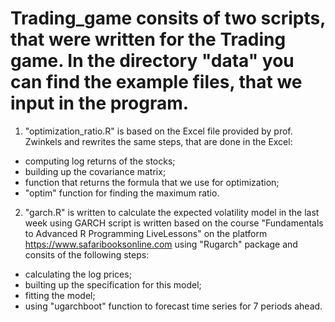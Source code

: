 # Trading_game consits of two scripts, that were written for the Trading game. In the directory "data" you can find the example files, that we input in the program.
1) "optimization_ratio.R" is based on the Excel file provided by prof. Zwinkels and rewrites the same steps, that are done in the Excel:
- computing log returns of the stocks;
- building up the covariance matrix;
- function that returns the formula that we use for optimization;
- "optim" function for finding the maximum ratio.   
2) "garch.R" is written to calculate the expected volatility model in the last week using GARCH
script is written based on the course "Fundamentals to Advanced R Programming LiveLessons" on the platform https://www.safaribooksonline.com using "Rugarch" package
and consits of the following steps:
- calculating the log prices;
- builting up the specification for this model; 
- fitting the model;
- using "ugarchboot" function to forecast time series for 7 periods ahead.

